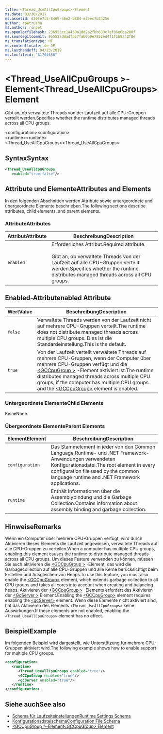 ```yaml
---
title: <Thread_UseAllCpuGroups>-Element
ms.date: 03/30/2017
ms.assetid: d30fe7c5-8469-46e2-b804-e3eec7b24256
author: rpetrusha
ms.author: ronpet
ms.openlocfilehash: 236953cc1a430a1dd2a2fbb633c7ef06e6ba200f
ms.sourcegitcommit: 9b552addadfb57fab0b9e7852ed4f1f1b8a42f8e
ms.translationtype: MT
ms.contentlocale: de-DE
ms.lasthandoff: 04/23/2019
ms.locfileid: "61704686"
---
```

# <a name="threaduseallcpugroups-element"></a><span data-ttu-id="14b43-102">\<Thread_UseAllCpuGroups >-Element</span><span class="sxs-lookup"><span data-stu-id="14b43-102">\<Thread_UseAllCpuGroups> Element</span></span>
<span data-ttu-id="14b43-103">Gibt an, ob verwaltete Threads von der Laufzeit auf alle CPU-Gruppen verteilt werden.</span><span class="sxs-lookup"><span data-stu-id="14b43-103">Specifies whether the runtime distributes managed threads across all CPU groups.</span></span>  
  
 <span data-ttu-id="14b43-104">\<configuration></span><span class="sxs-lookup"><span data-stu-id="14b43-104">\<configuration></span></span>  
<span data-ttu-id="14b43-105">\<runtime></span><span class="sxs-lookup"><span data-stu-id="14b43-105">\<runtime></span></span>  
<span data-ttu-id="14b43-106"><Thread_UseAllCpuGroups></span><span class="sxs-lookup"><span data-stu-id="14b43-106"><Thread_UseAllCpuGroups></span></span>  
  
## <a name="syntax"></a><span data-ttu-id="14b43-107">Syntax</span><span class="sxs-lookup"><span data-stu-id="14b43-107">Syntax</span></span>  
  
```xml
<Thread_UseAllCpuGroups    
   enabled="true|false"/>  
```  
  
## <a name="attributes-and-elements"></a><span data-ttu-id="14b43-108">Attribute und Elemente</span><span class="sxs-lookup"><span data-stu-id="14b43-108">Attributes and Elements</span></span>  
 <span data-ttu-id="14b43-109">In den folgenden Abschnitten werden Attribute sowie untergeordnete und übergeordnete Elemente beschrieben.</span><span class="sxs-lookup"><span data-stu-id="14b43-109">The following sections describe attributes, child elements, and parent elements.</span></span>  
  
### <a name="attributes"></a><span data-ttu-id="14b43-110">Attribute</span><span class="sxs-lookup"><span data-stu-id="14b43-110">Attributes</span></span>  
  
|<span data-ttu-id="14b43-111">Attribut</span><span class="sxs-lookup"><span data-stu-id="14b43-111">Attribute</span></span>|<span data-ttu-id="14b43-112">Beschreibung</span><span class="sxs-lookup"><span data-stu-id="14b43-112">Description</span></span>|  
|---------------|-----------------|  
|`enabled`|<span data-ttu-id="14b43-113">Erforderliches Attribut.</span><span class="sxs-lookup"><span data-stu-id="14b43-113">Required attribute.</span></span><br /><br /> <span data-ttu-id="14b43-114">Gibt an, ob verwaltete Threads von der Laufzeit auf alle CPU-Gruppen verteilt werden.</span><span class="sxs-lookup"><span data-stu-id="14b43-114">Specifies whether the runtime distributes managed threads across all CPU groups.</span></span>|  
  
## <a name="enabled-attribute"></a><span data-ttu-id="14b43-115">Enabled-Attribut</span><span class="sxs-lookup"><span data-stu-id="14b43-115">enabled Attribute</span></span>  
  
|<span data-ttu-id="14b43-116">Wert</span><span class="sxs-lookup"><span data-stu-id="14b43-116">Value</span></span>|<span data-ttu-id="14b43-117">Beschreibung</span><span class="sxs-lookup"><span data-stu-id="14b43-117">Description</span></span>|  
|-----------|-----------------|  
|`false`|<span data-ttu-id="14b43-118">Verwaltete Threads werden von der Laufzeit nicht auf mehrere CPU-Gruppen verteilt.</span><span class="sxs-lookup"><span data-stu-id="14b43-118">The runtime does not distribute managed threads across multiple CPU groups.</span></span> <span data-ttu-id="14b43-119">Dies ist die Standardeinstellung.</span><span class="sxs-lookup"><span data-stu-id="14b43-119">This is the default.</span></span>|  
|`true`|<span data-ttu-id="14b43-120">Von der Laufzeit verteilt verwaltete Threads auf mehrere CPU-Gruppen, wenn der Computer über mehrere CPU-Gruppen verfügt und die [ \<GCCpuGroup >](../../../../../docs/framework/configure-apps/file-schema/runtime/gccpugroup-element.md) -Element aktiviert ist.</span><span class="sxs-lookup"><span data-stu-id="14b43-120">The runtime distributes managed threads across multiple CPU groups, if the computer has multiple CPU groups and the [\<GCCpuGroup>](../../../../../docs/framework/configure-apps/file-schema/runtime/gccpugroup-element.md) element is enabled.</span></span>|  
  
### <a name="child-elements"></a><span data-ttu-id="14b43-121">Untergeordnete Elemente</span><span class="sxs-lookup"><span data-stu-id="14b43-121">Child Elements</span></span>  
 <span data-ttu-id="14b43-122">Keine</span><span class="sxs-lookup"><span data-stu-id="14b43-122">None.</span></span>  
  
### <a name="parent-elements"></a><span data-ttu-id="14b43-123">Übergeordnete Elemente</span><span class="sxs-lookup"><span data-stu-id="14b43-123">Parent Elements</span></span>  
  
|<span data-ttu-id="14b43-124">Element</span><span class="sxs-lookup"><span data-stu-id="14b43-124">Element</span></span>|<span data-ttu-id="14b43-125">Beschreibung</span><span class="sxs-lookup"><span data-stu-id="14b43-125">Description</span></span>|  
|-------------|-----------------|  
|`configuration`|<span data-ttu-id="14b43-126">Das Stammelement in jeder von den Common Language Runtime- und .NET Framework-Anwendungen verwendeten Konfigurationsdatei.</span><span class="sxs-lookup"><span data-stu-id="14b43-126">The root element in every configuration file used by the common language runtime and .NET Framework applications.</span></span>|  
|`runtime`|<span data-ttu-id="14b43-127">Enthält Informationen über die Assemblybindung und die Garbage Collection.</span><span class="sxs-lookup"><span data-stu-id="14b43-127">Contains information about assembly binding and garbage collection.</span></span>|  
  
## <a name="remarks"></a><span data-ttu-id="14b43-128">Hinweise</span><span class="sxs-lookup"><span data-stu-id="14b43-128">Remarks</span></span>  
 <span data-ttu-id="14b43-129">Wenn ein Computer über mehrere CPU-Gruppen verfügt, wird durch Aktivieren dieses Elements die Laufzeit angewiesen, verwaltete Threads auf alle CPU-Gruppen zu verteilen.</span><span class="sxs-lookup"><span data-stu-id="14b43-129">When a computer has multiple CPU groups, enabling this element causes the runtime to distribute managed threads across all CPU groups.</span></span> <span data-ttu-id="14b43-130">Um dieses Feature verwenden zu können, müssen Sie auch aktivieren die [ \<GCCpuGroup >](../../../../../docs/framework/configure-apps/file-schema/runtime/gccpugroup-element.md) -Element, das wird die Garbagecollection auf alle CPU-Gruppen und alle Kerne berücksichtigt beim Erstellen und Ausgleichen von Heaps.</span><span class="sxs-lookup"><span data-stu-id="14b43-130">To use this feature, you must also enable the [\<GCCpuGroup>](../../../../../docs/framework/configure-apps/file-schema/runtime/gccpugroup-element.md) element, which extends garbage collection to all CPU groups and takes all cores into account when creating and balancing heaps.</span></span> <span data-ttu-id="14b43-131">Aktivieren der [ \<GCCpuGroup >](../../../../../docs/framework/configure-apps/file-schema/runtime/gccpugroup-element.md) -Elements erfordert das Aktivieren der [ \<GcServer >](../../../../../docs/framework/configure-apps/file-schema/runtime/gcserver-element.md) Element.</span><span class="sxs-lookup"><span data-stu-id="14b43-131">Enabling the [\<GCCpuGroup>](../../../../../docs/framework/configure-apps/file-schema/runtime/gccpugroup-element.md) element requires enabling the [\<gcServer>](../../../../../docs/framework/configure-apps/file-schema/runtime/gcserver-element.md) element.</span></span> <span data-ttu-id="14b43-132">Wenn diese Elemente nicht aktiviert sind, hat das Aktivieren des Elements `<Thread_UseAllCpuGroups>` keine Auswirkungen.</span><span class="sxs-lookup"><span data-stu-id="14b43-132">If these elements are not enabled, enabling the `<Thread_UseAllCpuGroups>` element has no effect.</span></span>  
  
## <a name="example"></a><span data-ttu-id="14b43-133">Beispiel</span><span class="sxs-lookup"><span data-stu-id="14b43-133">Example</span></span>  
 <span data-ttu-id="14b43-134">Im folgenden Beispiel wird dargestellt, wie Unterstützung für mehrere CPU-Gruppen aktiviert wird.</span><span class="sxs-lookup"><span data-stu-id="14b43-134">The following example shows how to enable support for multiple CPU groups.</span></span>  
  
```xml  
<configuration>  
   <runtime>  
      <Thread_UseAllCpuGroups enabled="true"/>  
      <GCCpuGroup enabled="true"/>  
      <gcServer enabled="true"/>  
   </runtime>  
</configuration>  
```  
  
## <a name="see-also"></a><span data-ttu-id="14b43-135">Siehe auch</span><span class="sxs-lookup"><span data-stu-id="14b43-135">See also</span></span>

- [<span data-ttu-id="14b43-136">Schema für Laufzeiteinstellungen</span><span class="sxs-lookup"><span data-stu-id="14b43-136">Runtime Settings Schema</span></span>](../../../../../docs/framework/configure-apps/file-schema/runtime/index.md)
- [<span data-ttu-id="14b43-137">Konfigurationsdateischema</span><span class="sxs-lookup"><span data-stu-id="14b43-137">Configuration File Schema</span></span>](../../../../../docs/framework/configure-apps/file-schema/index.md)
- [<span data-ttu-id="14b43-138">\<GCCpuGroup >-Element</span><span class="sxs-lookup"><span data-stu-id="14b43-138">\<GCCpuGroup> Element</span></span>](../../../../../docs/framework/configure-apps/file-schema/runtime/gccpugroup-element.md)
